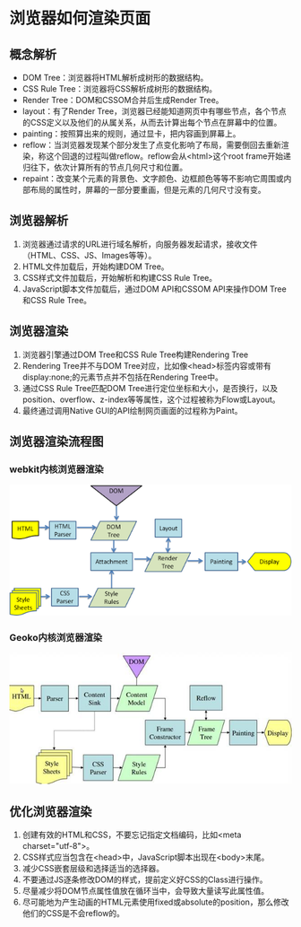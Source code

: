# 浏览器如何渲染页面

## 概念解析
* DOM Tree：浏览器将HTML解析成树形的数据结构。
* CSS Rule Tree：浏览器将CSS解析成树形的数据结构。
* Render Tree：DOM和CSSOM合并后生成Render Tree。
* layout：有了Render Tree，浏览器已经能知道网页中有哪些节点，各个节点的CSS定义以及他们的从属关系，从而去计算出每个节点在屏幕中的位置。
* painting：按照算出来的规则，通过显卡，把内容画到屏幕上。
* reflow：当浏览器发现某个部分发生了点变化影响了布局，需要倒回去重新渲染，称这个回退的过程叫做reflow。reflow会从&lt;html&gt;这个root frame开始递归往下，依次计算所有的节点几何尺寸和位置。
* repaint：改变某个元素的背景色、文字颜色、边框颜色等等不影响它周围或内部布局的属性时，屏幕的一部分要重画，但是元素的几何尺寸没有变。

## 浏览器解析
1. 浏览器通过请求的URL进行域名解析，向服务器发起请求，接收文件（HTML、CSS、JS、Images等等）。
2. HTML文件加载后，开始构建DOM Tree。
3. CSS样式文件加载后，开始解析和构建CSS Rule Tree。
4. JavaScript脚本文件加载后，通过DOM API和CSSOM API来操作DOM Tree和CSS Rule Tree。

## 浏览器渲染
1. 浏览器引擎通过DOM Tree和CSS Rule Tree构建Rendering Tree
2. Rendering Tree并不与DOM Tree对应，比如像&lt;head&gt;标签内容或带有display:none;的元素节点并不包括在Rendering Tree中。
3. 通过CSS Rule Tree匹配DOM Tree进行定位坐标和大小，是否换行，以及position、overflow、z-index等等属性，这个过程被称为Flow或Layout。
4. 最终通过调用Native GUI的API绘制网页画面的过程称为Paint。

## 浏览器渲染流程图
### webkit内核浏览器渲染
![webkit内核浏览器渲染](./Webkit.png)
### Geoko内核浏览器渲染
![Geoko内核浏览器渲染](./Geoko.jpg)

## 优化浏览器渲染
1. 创建有效的HTML和CSS，不要忘记指定文档编码，比如&lt;meta charset="utf-8"&gt;。
2. CSS样式应当包含在&lt;head&gt;中，JavaScript脚本出现在&lt;body&gt;末尾。
3. 减少CSS嵌套层级和选择适当的选择器。
4. 不要通过JS逐条修改DOM的样式，提前定义好CSS的Class进行操作。
5. 尽量减少将DOM节点属性值放在循环当中，会导致大量读写此属性值。
6. 尽可能地为产生动画的HTML元素使用fixed或absolute的position，那么修改他们的CSS是不会reflow的。